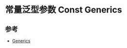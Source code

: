 # 常量泛型参数 Const Generics

## 参考
- [Generics](https://doc.rust-lang.org/reference/items/generics.html)
